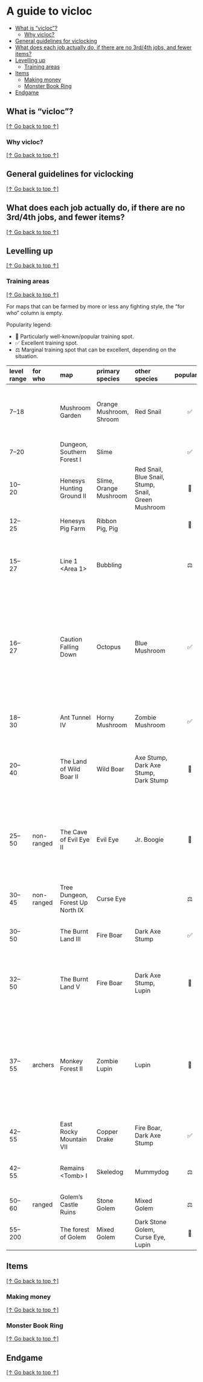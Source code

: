 # A guide to vicloc

- [What is &ldquo;vicloc&rdquo;?](#what-is-ldquo-vicloc-rdquo)
    - [Why vicloc?](#why-vicloc)
- [General guidelines for viclocking](#general-guidelines-for-viclocking)
- [What does each job actually do, if there are no 3rd/4th jobs, and fewer items?](#what-does-each-job-actually-do-if-there-are-no-3rd-4th-jobs-and-fewer-items)
- [Levelling up](#levelling-up)
    - [Training areas](#training-areas)
- [Items](#items)
    - [Making money](#making-money)
    - [Monster Book Ring](#monster-book-ring)
- [Endgame](#endgame)

## What is &ldquo;vicloc&rdquo;?

[\[&uarr; Go back to top &uarr;\]](#a-guide-to-vicloc)

### Why vicloc?

[\[&uarr; Go back to top &uarr;\]](#a-guide-to-vicloc)

## General guidelines for viclocking

[\[&uarr; Go back to top &uarr;\]](#a-guide-to-vicloc)

## What does each job actually do, if there are no 3rd/4th jobs, and fewer items?

[\[&uarr; Go back to top &uarr;\]](#a-guide-to-vicloc)

## Levelling up

[\[&uarr; Go back to top &uarr;\]](#a-guide-to-vicloc)

### Training areas

[\[&uarr; Go back to top &uarr;\]](#a-guide-to-vicloc)

For maps that can be farmed by more or less any fighting style, the &ldquo;for
who&rdquo; column is empty.

Popularity legend:

- &#x1f31f; Particularly well-known/popular training spot.
- &#x2705; Excellent training spot.
- &#x2696; Marginal training spot that can be excellent, depending on the
  situation.

| level range  | for who    | map                              | primary species         | other species                                       | popularity | comments                                                                                                                                                                    |
| :----------- | :--------- | :------------------------------- | :---------------------- | :-------------------------------------------------- | :--------: | :-------------------------------------------------------------------------------------------------------------------------------------------------------------------------- |
| 7&ndash;18   |            | Mushroom Garden                  | Orange Mushroom, Shroom | Red Snail                                           |  &#x2705;  | Two large platforms with no particularly quick way to go upwards. Could be better with a party.                                                                             |
| 7&ndash;20   |            | Dungeon, Southern Forest I       | Slime                   |                                                     |  &#x2705;  | Sometimes known as &ldquo;slime tree&rdquo;.                                                                                                                                |
| 10&ndash;20  |            | Henesys Hunting Ground II        | Slime, Orange Mushroom  | Red Snail, Blue Snail, Stump, Snail, Green Mushroom | &#x1f31f;  | Large multi-layered map; best with a party.                                                                                                                                 |
| 12&ndash;25  |            | Henesys Pig Farm                 | Ribbon Pig, Pig         |                                                     | &#x1f31f;  | Small map with lots of semi-safe spots.                                                                                                                                     |
| 15&ndash;27  |            | Line 1 \<Area 1\>                | Bubbling                |                                                     |  &#x2696;  | Bubblings are fast as hell, and have quite high AVOID (10), WDEF (40), and MDEF (50) for their level.                                                                       |
| 16&ndash;27  |            | Caution Falling Down             | Octopus                 | Blue Mushroom                                       |  &#x2705;  | Ranged and semi-ranged characters can train here with minimal potion usage by attacking from atop the traffic barricades. Although, beware that the Blue Mushrooms do jump. |
| 18&ndash;30  |            | Ant Tunnel IV                    | Horny Mushroom          | Zombie Mushroom                                     |  &#x2705;  | Similar map layout to Ant Tunnel I, but many more spawns.                                                                                                                   |
| 20&ndash;40  |            | The Land of Wild Boar II         | Wild Boar               | Axe Stump, Dark Axe Stump, Dark Stump               | &#x1f31f;  | Navigating from the bottom region to the upper two platforms can be unwieldy.                                                                                               |
| 25&ndash;50  | non-ranged | The Cave of Evil Eye II          | Evil Eye                | Jr. Boogie                                          | &#x1f31f;  | Cramped map with extremely high spawn rates. Bring Eyedrops (and maybe also Tonics) for the Jr. Boogies. The Cave of Evil Eye III is similar.                               |
| 30&ndash;45  | non-ranged | Tree Dungeon, Forest Up North IX | Curse Eye               |                                                     |  &#x2696;  |                                                                                                                                                                             |
| 30&ndash;50  |            | The Burnt Land III               | Fire Boar               | Dark Axe Stump                                      |  &#x2705;  | Bottom layer has very high spawn rates, upper region is more sparse.                                                                                                        |
| 32&ndash;50  |            | The Burnt Land V                 | Fire Boar               | Dark Axe Stump, Lupin                               | &#x1f31f;  | Bottom layer has very high spawn rates, upper region is more sparse and difficult to navigate.                                                                              |
| 37&ndash;55  | archers    | Monkey Forest II                 | Zombie Lupin            | Lupin                                               | &#x1f31f;  | Within each half of the map, Arrow Bomb can hit all three platforms simultaneously. Iron Arrow users will need to cycle continuously through all six firing platforms.      |
| 42&ndash;55  |            | East Rocky Mountain VII          | Copper Drake            | Fire Boar, Dark Axe Stump                           |  &#x2705;  | Large multi-layered map; best with a party.                                                                                                                                 |
| 42&ndash;55  |            | Remains \<Tomb\> I               | Skeledog                | Mummydog                                            |  &#x2696;  | Monsters on the top layer can be easily lured to the bottom.                                                                                                                |
| 50&ndash;60  | ranged     | Golem&rsquo;s Castle Ruins       | Stone Golem             | Mixed Golem                                         |  &#x2696;  | Small map with lots of safe spots.                                                                                                                                          |
| 55&ndash;200 |            | The forest of Golem              | Mixed Golem             | Dark Stone Golem, Curse Eye, Lupin                  | &#x1f31f;  |                                                                                                                                                                             |

## Items

[\[&uarr; Go back to top &uarr;\]](#a-guide-to-vicloc)

### Making money

[\[&uarr; Go back to top &uarr;\]](#a-guide-to-vicloc)

### Monster Book Ring

[\[&uarr; Go back to top &uarr;\]](#a-guide-to-vicloc)

## Endgame

[\[&uarr; Go back to top &uarr;\]](#a-guide-to-vicloc)
